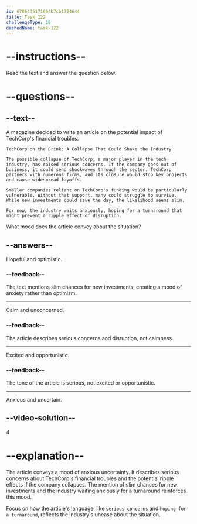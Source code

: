 ```yaml
---
id: 6786435171664b7cb1724644
title: Task 122
challengeType: 19
dashedName: task-122
---
```


<!-- READING -->

# --instructions--

Read the text and answer the question below.

# --questions--

## --text--

A magazine decided to write an article on the potential impact of TechCorp's financial troubles.  

`TechCorp on the Brink: A Collapse That Could Shake the Industry`

`The possible collapse of TechCorp, a major player in the tech industry, has raised serious concerns. If the company goes out of business, it could send shockwaves through the sector. TechCorp partners with numerous firms, and its closure would stop key projects and cause widespread layoffs.`

`Smaller companies reliant on TechCorp's funding would be particularly vulnerable. Without that support, many could struggle to survive. While new investments could save the day, the likelihood seems slim.`

`For now, the industry waits anxiously, hoping for a turnaround that might prevent a ripple effect of disruption.`

What mood does the article convey about the situation?

## --answers--

Hopeful and optimistic.

### --feedback--

The text mentions slim chances for new investments, creating a mood of anxiety rather than optimism.

---

Calm and unconcerned.

### --feedback--

The article describes serious concerns and disruption, not calmness.

---

Excited and opportunistic.

### --feedback--

The tone of the article is serious, not excited or opportunistic.

---

Anxious and uncertain.

## --video-solution--

4

# --explanation--

The article conveys a mood of anxious uncertainty. It describes serious concerns about TechCorp's financial troubles and the potential ripple effects if the company collapses. The mention of slim chances for new investments and the industry waiting anxiously for a turnaround reinforces this mood.

Focus on how the article's language, like `serious concerns` and `hoping for a turnaround`, reflects the industry's unease about the situation.
